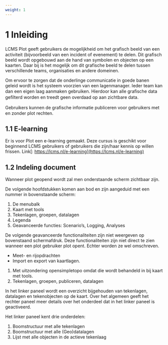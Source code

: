 ```yaml
---
weight: 1
---
```


# 1 Inleiding

LCMS Plot geeft gebruikers de mogelijkheid om het graﬁsch beeld van een activiteit (bijvoorbeeld van een incident of evenement) te delen. Dit grafisch beeld wordt opgebouwd aan de hand van symbolen en objecten op een kaarten. Daar bij is het mogelijk om dit grafische beeld te delen tussen verschillende teams, organisaties en andere domeinen.

Om ervoor te zorgen dat de onderlinge communicatie in goede banen geleid wordt is het systeem voorzien van een lagenmanager. Ieder team kan dan een eigen laag aanmaken gebruiken. Hierdoor kan alle graﬁsche data geﬁlterd worden en treedt geen overdaad op aan zichtbare data.

Gebruikers kunnen de graﬁsche informatie publiceren voor gebruikers met en zonder plot rechten.

## 1.1 E-learning
Er is voor Plot een e-learning gemaakt. Deze cursus is geschikt voor beginnend LCMS gebruikers of gebruikers die zijn/haar kennis op willen frissen. Link[: https://lcms.nl/e-learning](https://lcms.nl/e-learning) 

## 1.2 Indeling document
Wanneer plot geopend wordt zal men onderstaande scherm zichtbaar zijn.
 
De volgende hoofdstukken komen aan bod en zijn aangeduid met een nummer in 
bovenstaande scherm: 

1. De menubalk 
2. Kaart met tools  
3. Tekenlagen, groepen, datalagen
4. Legenda 
5. Geavanceerde functies: Scenario’s, Logging, Analyses  
 
De volgende geavanceerde functionaliteiten zijn niet weergeven op bovenstaand schermafdruk. Deze functionaliteiten zijn niet direct te zien wanneer een plot gebruiker plot opent. Echter worden ze wel omschreven.

- Meet- en rijopdrachten 
- Import en export van kaartlagen. 
 
1. Met uitzondering opensimpletopo omdat die wordt behandeld in bij kaart met tools. 
2. Tekenlagen, groepen, publiceren, datalagen 
 
In het linker paneel wordt een overzicht bijgehouden van 
tekenlagen, datalagen en tekenobjecten op de kaart. Over het 
algemeen geeft het rechter paneel meer details over het 
onderdeel dat in het linker paneel is geactiveerd.  
 
Het linker paneel kent drie onderdelen:

1. Boomstructuur met alle tekenlagen 
2. Boomstructuur met alle (Geo)datalagen 
3. Lijst met alle objecten in de actieve tekenlaag 
 
